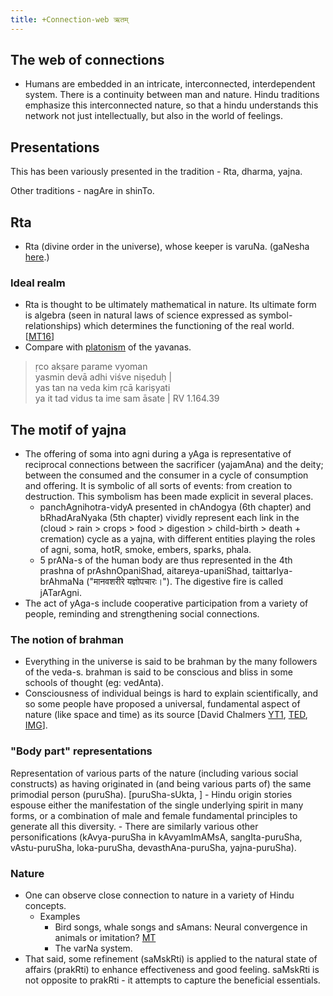 ```yaml
---
title: +Connection-web ऋतम्
---
```


## The web of connections

- Humans are embedded in an intricate, interconnected, interdependent system. There is a continuity between man and nature. Hindu traditions emphasize this interconnected nature, so that a hindu understands this network not just intellectually, but also in the world of feelings.

## Presentations
This has been variously presented in the tradition - Rta, dharma, yajna.

Other traditions - nagAre in shinTo.

## Rta
- Rta (divine order in the universe), whose keeper is varuNa. (gaNesha [here](http://indiafacts.co.in/the-pillars/).)

### Ideal realm
- Rta is thought to be ultimately mathematical in nature. Its ultimate form is algebra (seen in natural laws of science expressed as symbol-relationships) which determines the functioning of the real world. \[[MT16](https://manasataramgini.wordpress.com/2016/10/23/syllable-number-and-rules-in-the-ideal-realm/)\]
- Compare with [platonism](/AgamaH/AryaH/mediterranian/platonism) of the yavanas.

> ṛco akṣare parame vyoman  
  yasmin devā adhi viśve niṣeduḥ |  
  yas tan na veda kim ṛcā kariṣyati  
  ya it tad vidus ta ime sam āsate | RV 1.164.39


## The motif of yajna
- The offering of soma into agni during a yAga is representative of reciprocal connections between the sacrificer (yajamAna) and the deity; between the consumed and the consumer in a cycle of consumption and offering. It is symbolic of all sorts of events: from creation to destruction. This symbolism has been made explicit in several places.
    - panchAgnihotra-vidyA presented in chAndogya (6th chapter) and bRhadAraNyaka (5th chapter) vividly represent each link in the (cloud > rain > crops > food > digestion > child-birth > death + cremation) cycle as a yajna, with different entities playing the roles of agni, soma, hotR, smoke, embers, sparks, phala.
    - 5 prANa-s of the human body are thus represented in the 4th prashna of prAshnOpaniShad, aitareya-upaniShad, taittarIya-brAhmaNa ("मानवशरीरे यज्ञोपचारः।"). The digestive fire is called jATarAgni.
- The act of yAga-s include cooperative participation from a variety of people, reminding and strengthening social connections.

### The notion of brahman
- Everything in the universe is said to be brahman by the many followers of the veda-s. brahman is said to be conscious and bliss in some schools of thought (eg: vedAnta).
- Consciousness of individual beings is hard to explain scientifically, and so some people have proposed a universal, fundamental aspect of nature (like space and time) as its source \[David Chalmers [YT1](https://www.youtube.com/watch?v=uhRhtFFhNzQ), [TED](http://www.ted.com/talks/david_chalmers_how_do_you_explain_consciousness/transcript?language=en), [IMG](http://i.imgur.com/JLQ4iFT.png)\].

### "Body part" representations

Representation of various parts of the nature (including various social constructs) as having originated in (and being various parts of) the same primodial person (puruSha). \[puruSha-sUkta, \]
    - Hindu origin stories espouse either the manifestation of the single underlying spirit in many forms, or a combination of male and female fundamental principles to generate all this diversity.
    - There are similarly various other personifications (kAvya-puruSha in kAvyamImAMsA, sangIta-puruSha, vAstu-puruSha, loka-puruSha, devasthAna-puruSha, yajna-puruSha).

### Nature
- One can observe close connection to nature in a variety of Hindu concepts.
  - Examples
      - Bird songs, whale songs and sAmans: Neural convergence in animals or imitation? [MT](https://manasataramgini.wordpress.com/2006/02/19/mental-and-neural-convergence/)
      - The varNa system.
- That said, some refinement (saMskRti) is applied to the natural state of affairs (prakRti) to enhance effectiveness and good feeling. saMskRti is not opposite to prakRti - it attempts to capture the beneficial essentials.



